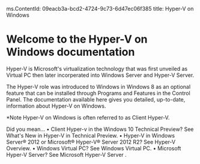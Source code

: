ms.ContentId: 09eacb3a-bcd2-4724-9c73-6d47ec06f385
title: Hyper-V on Windows

# Welcome to the Hyper-V on Windows documentation
 
Hyper-V is Microsoft's virtualization technology that was first unveiled as Virtual PC then later incorperated into Windows Server and Hyper-V Server.

The Hyper-V role was introduced to Windows in Windows 8 as an optional feature that can be installed through Programs and Features in the Control Panel. The documentation available here gives you detailed, up-to-date, information about Hyper-V on Windows.

*Note Hyper-V on Windows is often referred to as Client Hyper-V.

Did you mean… 
• Client Hyper-v in the Windows 10 Technical Preview? See What's New in Hyper-V in Technical Preview.
• Hyper-V in Windows Server® 2012 or Microsoft® Hyper-V® Server 2012 R2? See Hyper-V Overview.
• Windows Virtual PC? See Windows Virtual PC.
• Microsoft Hyper-V Server? See Microsoft Hyper-V Server .